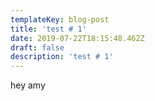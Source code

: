 ```yaml
---
templateKey: blog-post
title: 'test # 1'
date: 2019-07-22T18:15:48.462Z
draft: false
description: 'test # 1'
---
```

hey amy
